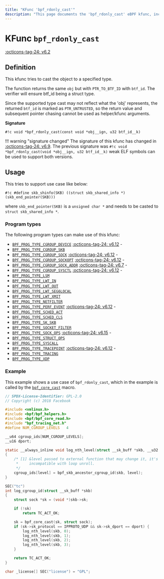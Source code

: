 ```yaml
---
title: "KFunc 'bpf_rdonly_cast'"
description: "This page documents the 'bpf_rdonly_cast' eBPF kfunc, including its definition, usage, program types that can use it, and examples."
---
```

# KFunc `bpf_rdonly_cast`

<!-- [FEATURE_TAG](bpf_rdonly_cast) -->
[:octicons-tag-24: v6.2](https://github.com/torvalds/linux/commit/a35b9af4ec2c7f69286ef861fd2074a577e354cb)
<!-- [/FEATURE_TAG] -->

## Definition

This kfunc tries to cast the object to a specified type.

The function returns the same `obj` but with `PTR_TO_BTF_ID` with
`btf_id`. The verifier will ensure btf_id being a struct type.

Since the supported type cast may not reflect what the 'obj'
represents, the returned `btf_id` is marked as `PTR_UNTRUSTED`, so
the return value and subsequent pointer chasing cannot be
used as helper/kfunc arguments.

**Signature**

<!-- [KFUNC_DEF] -->
`#!c void *bpf_rdonly_cast(const void *obj__ign, u32 btf_id__k)`
<!-- [/KFUNC_DEF] -->

!!! warning "signature changed"
    The signature of this kfunc has changed in [:octicons-tag-24: v6.9](https://github.com/torvalds/linux/commit/5b268d1ebcdceacf992dfda8f9031d56005a274e). The previous signature was `#!c void *bpf_rdonly_cast(void *obj__ign, u32 btf_id__k)` weak ELF symbols can be used to support both versions.

## Usage

This tries to support use case like below:

`#!c #define skb_shinfo(SKB) ((struct skb_shared_info *)(skb_end_pointer(SKB)))`

where `skb_end_pointer(SKB)` is a `unsigned char *` and needs to
be casted to `struct skb_shared_info *`.


### Program types

The following program types can make use of this kfunc:

<!-- [KFUNC_PROG_REF] -->
- [`BPF_PROG_TYPE_CGROUP_DEVICE`](../program-type/BPF_PROG_TYPE_CGROUP_DEVICE.md) [:octicons-tag-24: v6.12](https://github.com/torvalds/linux/commit/67666479edf1e2b732f4d0ac797885e859a78de4) - 
- [`BPF_PROG_TYPE_CGROUP_SKB`](../program-type/BPF_PROG_TYPE_CGROUP_SKB.md)
- [`BPF_PROG_TYPE_CGROUP_SOCK`](../program-type/BPF_PROG_TYPE_CGROUP_SOCK.md) [:octicons-tag-24: v6.12](https://github.com/torvalds/linux/commit/67666479edf1e2b732f4d0ac797885e859a78de4) - 
- [`BPF_PROG_TYPE_CGROUP_SOCKOPT`](../program-type/BPF_PROG_TYPE_CGROUP_SOCKOPT.md) [:octicons-tag-24: v6.12](https://github.com/torvalds/linux/commit/67666479edf1e2b732f4d0ac797885e859a78de4) - 
- [`BPF_PROG_TYPE_CGROUP_SOCK_ADDR`](../program-type/BPF_PROG_TYPE_CGROUP_SOCK_ADDR.md) [:octicons-tag-24: v6.7](https://github.com/torvalds/linux/commit/53e380d21441909b12b6e0782b77187ae4b971c4) - 
- [`BPF_PROG_TYPE_CGROUP_SYSCTL`](../program-type/BPF_PROG_TYPE_CGROUP_SYSCTL.md) [:octicons-tag-24: v6.12](https://github.com/torvalds/linux/commit/67666479edf1e2b732f4d0ac797885e859a78de4) - 
- [`BPF_PROG_TYPE_LSM`](../program-type/BPF_PROG_TYPE_LSM.md)
- [`BPF_PROG_TYPE_LWT_IN`](../program-type/BPF_PROG_TYPE_LWT_IN.md)
- [`BPF_PROG_TYPE_LWT_OUT`](../program-type/BPF_PROG_TYPE_LWT_OUT.md)
- [`BPF_PROG_TYPE_LWT_SEG6LOCAL`](../program-type/BPF_PROG_TYPE_LWT_SEG6LOCAL.md)
- [`BPF_PROG_TYPE_LWT_XMIT`](../program-type/BPF_PROG_TYPE_LWT_XMIT.md)
- [`BPF_PROG_TYPE_NETFILTER`](../program-type/BPF_PROG_TYPE_NETFILTER.md)
- [`BPF_PROG_TYPE_PERF_EVENT`](../program-type/BPF_PROG_TYPE_PERF_EVENT.md) [:octicons-tag-24: v6.12](https://github.com/torvalds/linux/commit/bc638d8cb5be813d4eeb9f63cce52caaa18f3960) - 
- [`BPF_PROG_TYPE_SCHED_ACT`](../program-type/BPF_PROG_TYPE_SCHED_ACT.md)
- [`BPF_PROG_TYPE_SCHED_CLS`](../program-type/BPF_PROG_TYPE_SCHED_CLS.md)
- [`BPF_PROG_TYPE_SK_SKB`](../program-type/BPF_PROG_TYPE_SK_SKB.md)
- [`BPF_PROG_TYPE_SOCKET_FILTER`](../program-type/BPF_PROG_TYPE_SOCKET_FILTER.md)
- [`BPF_PROG_TYPE_SOCK_OPS`](../program-type/BPF_PROG_TYPE_SOCK_OPS.md) [:octicons-tag-24: v6.15](https://github.com/torvalds/linux/commit/59422464266f8baa091edcb3779f0955a21abf00) - 
- [`BPF_PROG_TYPE_STRUCT_OPS`](../program-type/BPF_PROG_TYPE_STRUCT_OPS.md)
- [`BPF_PROG_TYPE_SYSCALL`](../program-type/BPF_PROG_TYPE_SYSCALL.md)
- [`BPF_PROG_TYPE_TRACEPOINT`](../program-type/BPF_PROG_TYPE_TRACEPOINT.md) [:octicons-tag-24: v6.12](https://github.com/torvalds/linux/commit/bc638d8cb5be813d4eeb9f63cce52caaa18f3960) - 
- [`BPF_PROG_TYPE_TRACING`](../program-type/BPF_PROG_TYPE_TRACING.md)
- [`BPF_PROG_TYPE_XDP`](../program-type/BPF_PROG_TYPE_XDP.md)
<!-- [/KFUNC_PROG_REF] -->

### Example

This example shows a use case of `bpf_rdonly_cast`, which in the example is called by the [`bpf_core_cast`](../../ebpf-library/libbpf/ebpf/bpf_core_cast.md) macro.

```c hl_lines="29"
// SPDX-License-Identifier: GPL-2.0
// Copyright (c) 2018 Facebook

#include <vmlinux.h>
#include <bpf/bpf_helpers.h>
#include <bpf/bpf_core_read.h>
#include "bpf_tracing_net.h"
#define NUM_CGROUP_LEVELS	4

__u64 cgroup_ids[NUM_CGROUP_LEVELS];
__u16 dport;

static __always_inline void log_nth_level(struct __sk_buff *skb, __u32 level)
{
	/* [1] &level passed to external function that may change it, it's
	 *     incompatible with loop unroll.
	 */
	cgroup_ids[level] = bpf_skb_ancestor_cgroup_id(skb, level);
}

SEC("tc")
int log_cgroup_id(struct __sk_buff *skb)
{
	struct sock *sk = (void *)skb->sk;

	if (!sk)
		return TC_ACT_OK;

	sk = bpf_core_cast(sk, struct sock);
	if (sk->sk_protocol == IPPROTO_UDP && sk->sk_dport == dport) {
		log_nth_level(skb, 0);
		log_nth_level(skb, 1);
		log_nth_level(skb, 2);
		log_nth_level(skb, 3);
	}

	return TC_ACT_OK;
}

char _license[] SEC("license") = "GPL";
```

